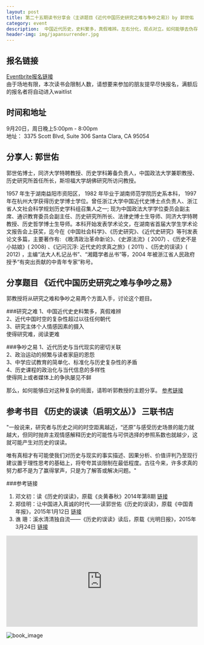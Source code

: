 ```yaml
---
layout: post
title: 第二十五期读书分享会（主讲题目《近代中国历史研究之难与争吵之易》）by 郭世佑
category: event
description:  中国近代历史，史料繁多，真假难辨。左右分化，观点对立。如何能够去伪存真，去粗取精。听政法大学教授为你理清头绪。
header-img: img/japansurrender.jpg
---
```


## 报名链接
[Eventbrite报名链接](https://www.eventbrite.com/e/18600900795)  
由于场地有限，本次读书会限制人数，请想要来参加的朋友提早尽快报名，满额后的报名者将自动进入waitlist

## 时间和地址
9月20日，周日晚上5:00pm - 8:00pm  
地址：
3375 Scott Blvd, Suite 306
Santa Clara, CA 95054

## 分享人: 郭世佑 
郭世佑博士，同济大学特聘教授、历史学科筹备负责人，中国政法大学兼职教授、历史研究所首任所长，斯坦福大学胡佛研究所访问教授。

1957 年生于湖南益阳市资阳区， 1982 年毕业于湖南师范学院历史系本科， 1997 年在杭州大学获得历史学博士学位。曾任浙江大学中国近代史博士点负责人、浙江省人文社会科学规划历史学科组召集人之一; 现为中国政法大学学位委员会副主席、通识教育委员会副主任、历史研究所所长、法律史博士生导师、同济大学特聘教授、历史哲学博士生导师。本科开始发表学术论文，在湖南省首届大学生学术论文报告会上获奖，迄今在《中国社会科学》、《历史研究》、《近代史研究》等刊发表论文多篇，主要著作有: 《晚清政治革命新论》、《史源法流》( 2007) 、《历史不是小姑娘》( 2008) 、《记问沉浮: 近代史的求真之旅》( 2011) 、《历史的误读》( 2012) ，主编“法大人札记丛书”、“湘籍学者丛书”等，2004 年被浙江省人民政府授予“有突出贡献的中青年专家”称号。

## 分享题目 《近代中国历史研究之难与争吵之易》
郭教授将从研究之难和争吵之易两个方面入手，讨论这个题目。  

###研究之难
1、中国近代史史料繁多，真假难辨  
2、近代中国时空的复杂性超过以往任何朝代  
3、研究主体个人情感因素的摄入  
使得研究难，阅读更难  

###争吵之易
1、近代历史与当代现实的密切关联  
2、政治运动的频繁与读者家庭的恩怨  
3、中学应试教育的简单化、标准化与历史复杂性的矛盾  
4、历史课程的政治化与当代信息的多样性  
使得网上或者媒体上的争执屡见不鲜

那么，如何能够应对这种复杂的局面，请聆听郭教授的主题分享。
[参考链接](http://www.21ccom.net/plus/wapview.php?aid=125430)

## 参考书目 《历史的误读（启明文丛）》 三联书店

"一般说来，研究者与历史之间的时空距离越近，“还原”与感受历史场景的能力就越大，但同时抛弃主观情感解释历史的可能性与可供选择的参照系数也就越少，这就可能产生对历史的误读。

唯有真相才有可能使我们对历史与现实的事实描述、因果分析、价值评判乃至现行建议置于理性思考的基础上，将夸夸其谈限制在最低程度。古往今来，许多求真的努力都不是为了赢得掌声，只是为了解答或解决问题。"

###参考链接

1. 邓文初：读《历史的误读》，原载《炎黄春秋》2014年第8期  [链接](http://www.cnki.com.cn/Article/CJFDTotal-YHCQ201408019.htm)  
2. 郑佳明：让中国进入真诚的时代——读郭世佑《历史的误读》，原载《中国青年报》，2015年1月12日   [链接](http://www.aisixiang.com/data/81211.html)  
3. 谯  珊：溪水清清独自流——《历史的误读》读后，原载《光明日报》，2015年3月24日 [链接](http://www.chinawriter.com.cn/news/2015/2015-03-24/237630.html)  

<iframe width="100%" height="240" src="https://www.youtube.com/embed/m5D-2DSlo5w" frameborder="0" allowfullscreen></iframe>

![book_image](http://img6.douban.com/lpic/s27250441.jpg)
